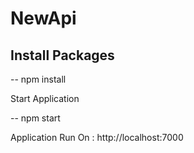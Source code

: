 # NewApi
## Install Packages

-- npm install

Start Application

-- npm start

Application Run On : http://localhost:7000
